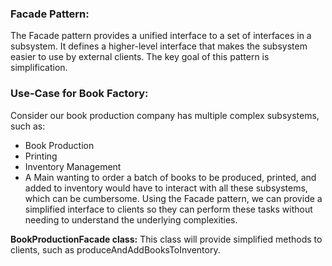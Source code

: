 ### Facade Pattern:
The Facade pattern provides a unified interface to a set of interfaces in a subsystem. It defines a higher-level interface that makes the subsystem easier to use by external clients. The key goal of this pattern is simplification.

### Use-Case for Book Factory:
Consider our book production company has multiple complex subsystems, such as:

- Book Production
- Printing
- Inventory Management
- A Main wanting to order a batch of books to be produced, printed, and added to inventory would have to interact with all these subsystems, which can be cumbersome. Using the Facade pattern, we can provide a simplified interface to clients so they can perform these tasks without needing to understand the underlying complexities.



**BookProductionFacade class:** This class will provide simplified methods to clients, such as produceAndAddBooksToInventory.